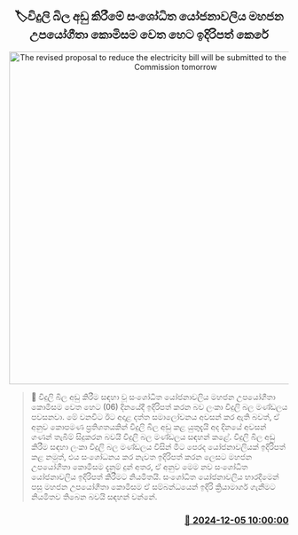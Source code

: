 <p align='center'><b><h2 align='center' title='The revised proposal to reduce the electricity bill will be submitted to the Public Utilities Commission tomorrow'>🏷විදුලි බිල අඩු කිරීමේ සංශෝධිත යෝජනාවලිය මහජන උපයෝගීතා කොමිසම වෙත හෙට ඉදිරිපත් කෙරේ</h2></b></p>
<p align='center'><img src='https://helakuru.sgp1.cdn.digitaloceanspaces.com/esana/images/lib/electrycity-miter[1].jpg' width='600' alt='The revised proposal to reduce the electricity bill will be submitted to the Public Utilities Commission tomorrow'></p>

>📝 විදුලි බිල අඩු කිරීම සඳහා වූ සංශෝධිත යෝජනාවලිය මහජන උපයෝගීතා කොමිසම වෙත හෙට (06) දිනයේදී ඉදිරිපත් කරන බව ලංකා විදුලි බල මණ්ඩලය පවසනවා.
මේ වනවිට ඊට අදාළ දත්ත සමාලෝචනය අවසන් කර ඇති බවත්, ඒ අනුව කොපමණ ප්‍රතිශතයකින් විදුලි බිල අඩු කළ යුතුදැයි අද දිනයේ අවසන් ගණන් තැබීම් සිදුකරන බවයි විදුලි බල මණ්ඩලය සඳහන් කළේ.
විදුලි බිල අඩු කිරීම සඳහා ලංකා විදුලි බල මණ්ඩලය විසින් මීට පෙරද යෝජනාවලියක් ඉදිරිපත් කළ නමුත්, එය සංශෝධනය කර නැවත ඉදිරිපත් කරන ලෙසට මහජන උපයෝගීතා කොමිසම දැනුම් දුන් අතර, ඒ අනුව මෙම නව සංශෝධිත යෝජනාවලිය ඉදිරිපත් කිරීමට නියමිතයි.
සංශෝධිත යෝජනාවලිය භාරදීමෙන් පසු මහජන උපයෝගීතා කොමිසම ඒ සම්බන්ධයෙන් ඉදිරි ක්‍රියාමාර්ග ගැනීමට නියමිතව තිබෙන බවයි සඳහන් වන්නේ.


<h3 align='right'><a href='https://www.helakuru.lk/esana/p/105672/'>📅 2024-12-05 10:00:00</a></h3>
